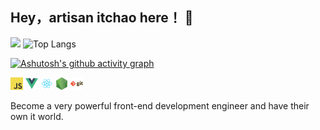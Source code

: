 ## Hey，artisan itchao here！ 👋
![](https://github-readme-stats.vercel.app/api?username=itchaox&show_icons=true&theme=transparent)
![Top Langs](https://github-readme-stats.vercel.app/api/top-langs/?username=itchaox&layout=compact&theme=tokyonight)



[![Ashutosh's github activity graph](https://github-readme-activity-graph.vercel.app/graph?username=itchaox&theme=dracula)](https://github.com/itchaox/github-readme-activity-graph)

<code><img height="20" src="https://raw.githubusercontent.com/github/explore/80688e429a7d4ef2fca1e82350fe8e3517d3494d/topics/javascript/javascript.png"></code>
<code><img height="20" src="https://raw.githubusercontent.com/github/explore/80688e429a7d4ef2fca1e82350fe8e3517d3494d/topics/vue/vue.png"></code>
<code><img height="20" src="https://raw.githubusercontent.com/github/explore/80688e429a7d4ef2fca1e82350fe8e3517d3494d/topics/react/react.png"></code>
<code><img height="20" src="https://raw.githubusercontent.com/github/explore/80688e429a7d4ef2fca1e82350fe8e3517d3494d/topics/nodejs/nodejs.png"></code>
<code><img height="20" src="https://raw.githubusercontent.com/github/explore/80688e429a7d4ef2fca1e82350fe8e3517d3494d/topics/git/git.png"></code>

Become a very powerful front-end development engineer and have their own it world.<br>
